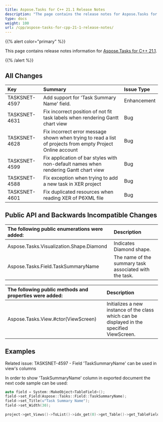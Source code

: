 ```yaml
---
title: Aspose.Tasks for C++ 21.1 Release Notes
description: "The page contains the release notes for Aspose.Tasks for C++ 21.1."
type: docs
weight: 100
url: /cpp/aspose-tasks-for-cpp-21-1-release-notes/
---
```


{{% alert color="primary" %}}

This page contains release notes information for [Aspose.Tasks for C++ 21.1](https://downloads.aspose.com/tasks/cpp/new-releases/aspose.tasks-for-c---21.1/).

{{% /alert %}}

## **All Changes**
|**Key**|**Summary**|**Issue Type**|
| :- | :- | :- |
| TASKSNET-4597 | Add support for 'Task Summary Name' field. | Enhancement |
| TASKSNET-4631 | Fix incorrect position of not fit task labels when rendering Gantt chart view | Bug |
| TASKSNET-4628 | Fix incorrect error message shown when trying to read a list of projects from empty Project Online account | Bug |
| TASKSNET-4599 | Fix application of bar styles with non-default names when rendering Gantt chart view | Bug |
| TASKSNET-4588 | Fix exception when trying to add a new task in XER project | Bug |
| TASKSNET-4601 | Fix duplicated resources when reading XER of P6XML file | Bug |

## **Public API and Backwards Incompatible Changes**

|**The following public enumerations were added:**|**Description**|
| :- | :- |
| Aspose.Tasks.Visualization.Shape.Diamond | Indicates Diamond shape. |
| Aspose.Tasks.Field.TaskSummaryName | The name of the summary task associated with the task. |

|**The following public methods and properties were added:** | **Description** |
| :- | :- |
| Aspose.Tasks.View.#ctor(ViewScreen) | Initializes a new instance of the <see cref="View"/> class which can be displayed in the specified ViewScreen. |


## **Examples**

Related issue: TASKSNET-4597 - Field 'TaskSummaryName' can be used in view's columns

In order to show 'TaskSummaryName' column in exported document the next code sample can be used:
``` cpp
auto field = System::MakeObject<TableField>();
field->set_Field(Aspose::Tasks::Field::TaskSummaryName);
field->set_Title(u"Task Summary Name");
field->set_Width(30);
    
project->get_Views()->ToList()->idx_get(0)->get_Table()->get_TableFields()->Add(field);
```